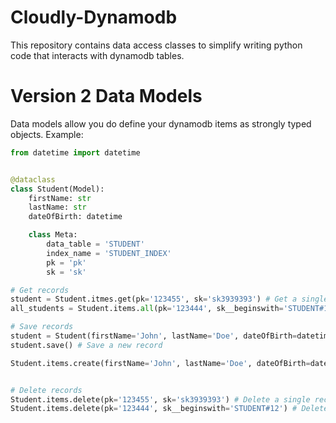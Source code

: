 # Cloudly-Dynamodb

This repository contains data access classes to simplify writing python code that interacts with
dynamodb tables.

# Version 2 Data Models

Data models allow you do define your dynamodb items as strongly typed objects.
Example:

```Python
from datetime import datetime


@dataclass
class Student(Model):
    firstName: str
    lastName: str
    dateOfBirth: datetime

    class Meta:
        data_table = 'STUDENT'
        index_name = 'STUDENT_INDEX'
        pk = 'pk'
        sk = 'sk'

# Get records
student = Student.itmes.get(pk='123455', sk='sk3939393') # Get a single record
all_students = Student.items.all(pk='123444', sk__beginswith='STUDENT#12') # Get one or more. Results is an iterable

# Save records
student = Student(firstName='John', lastName='Doe', dateOfBirth=datetime.now())
student.save() # Save a new record

Student.items.create(firstName='John', lastName='Doe', dateOfBirth=datetime.now()) # Create a new record


# Delete records
Student.items.delete(pk='123455', sk='sk3939393') # Delete a single record
Student.items.delete(pk='123444', sk__beginswith='STUDENT#12') # Delete one or more records using a filter

```
